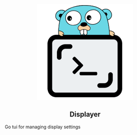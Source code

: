 <div align="center" width="100%">
    <img src="assets/displayer.png" width="300">
</div>
<h2 align="center">Displayer</h2>

Go tui for managing display settings
